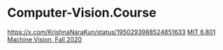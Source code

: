 # Computer-Vision.Course
https://x.com/KrishnaNaraKun/status/1950293988524851633 [MIT 6.801 Machine Vision, Fall 2020](https://www.youtube.com/playlist?list=PLUl4u3cNGP63pfpS1gV5P9tDxxL_e4W8O)

